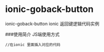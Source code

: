 # ionic-goback-button
ionic-goback-button ionic 返回键逻辑代码实例





###使用简介
JS端使用方式
```
//在ionic 里面插入对应的代码
```
